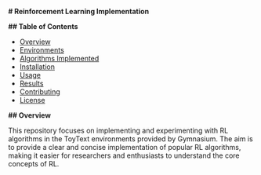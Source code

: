 **# Reinforcement Learning Implementation**

**## Table of Contents**
- [Overview](#overview)
- [Environments](#environments)
- [Algorithms Implemented](#algorithms-implemented)
- [Installation](#installation)
- [Usage](#usage)
- [Results](#results)
- [Contributing](#contributing)
- [License](#license)

**## Overview**

This repository focuses on implementing and experimenting with RL algorithms in the ToyText environments provided by Gymnasium. The aim is to provide a clear and concise implementation of popular RL algorithms, making it easier for researchers and enthusiasts to understand the core concepts of RL.
